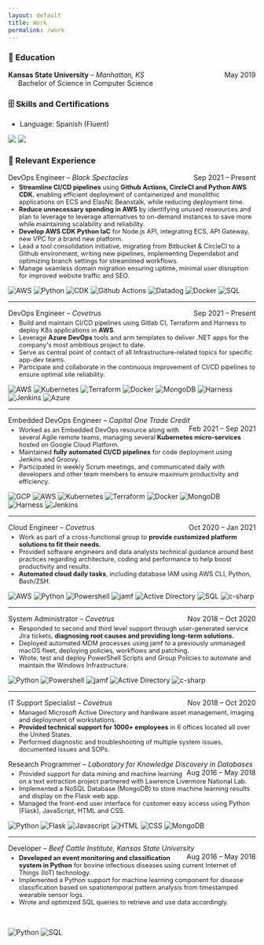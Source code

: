 ```yaml
---
layout: default
title: Work
permalink: /work
---
```



### 📓 Education
<p style="text-align:left;">
    <b>Kansas State University</b> – <i>Manhattan, KS</i>
    <span style="float:right;">
        May 2019
    </span>
  <br> 
  <span style="margin-left: 20px;">
        Bachelor of Science in Computer Science
    </span>
</p>


### 🗄 Skills and Certifications
- Language: Spanish (Fluent)

[<img src="../assets/img/skills/aws-certified-solutions-architect-associate-2.png">](https://www.credly.com/badges/6c7f098c-5c3a-4d65-afeb-0f6b6da6aa65/public_url) [<img src="..assets/img/skills/pychon-pcep.png">](https://www.credly.com/badges/f7b3def5-8964-4c85-80da-d883e76481d3/public_url)

### 💼 Relevant Experience
<p style="text-align:left;">
    DevOps Engineer – <i>Black Spectacles</i>
    <span style="float:right;">
        Sep 2021 – Present
    </span>
    <ul style="font-size: .8rem; margin-top: -10px">
        <li>
        <b>Streamline CI/CD pipelines</b> using <b>Github Actions, CircleCI and Python AWS CDK</b>, enabling efficient deployment of containerized and monolithic applications on ECS and ElasNc Beanstalk, while reducing deployment time.
        </li>
        <li>
        <b>Reduce unnecessary spending in AWS</b> by identifying unused reseources and plan to leverage to leverage alternatives to on-demand instances to save more while maintaining scalability and reliability.
        </li>
        <li>
        <b>Develop AWS CDK Python IaC</b> for Node.js API, integrating ECS, API Gateway, new VPC for a brand new platform.
        </li>
        <li>
        Lead a tool consolidation initiative, migrating from Bitbucket & CircleCI to a Github environment, writing new pipelines, implementing Dependabot and optimizing branch settings for streamlined workflows.
        </li>
        <li>
        Manage seamless domain migration ensuring uptime, minimal user disruption for improved website traffic and SEO.
        </li>
    </ul>
</p>

![AWS](../assets/img/skills/aws.png "aws")    ![Python](../assets/img/skills/python.png "python")   ![CDK](../assets/img/skills/cdk.png "cdk")   ![Github Actions](../assets/img/skills/github-actions.png "github-actions")  ![Datadog](../assets/img/skills/datadog.png "datadog") ![Docker](../assets/img/skills/docker.png "docker") ![SQL](../assets/img/skills/sql.png "SQL")

<hr>

<p style="text-align:left;">
    DevOps Engineer – <i>Covetrus</i>
    <span style="float:right;">
        Sep 2021 – Present
    </span>
    <ul style="font-size: .8rem; margin-top: -10px">
        <li>
        Build and maintain CI/CD pipelines using Gitlab CI, Terraform and Harness to deploy K8s applications in <b>AWS</b>.
        </li>
        <li>
        Leverage <b>Azure DevOps</b> tools and arm templates to deliver .NET apps for the company's most ambitious project to date.
        </li>
        <li>
        Serve as central point of contact of all Infrastructure-related topics for specific app-dev teams.</li>
        <li>
        Participate and collaborate in the continuous improvement of CI/CD pipelines to ensure optimal site reliability.
        </li>
    </ul>
</p>

![AWS](../assets/img/skills/aws.png "aws")    ![Kubernetes](../assets/img/skills/kubernetes.png "kubernetes")  ![Terraform](../assets/img/skills/terraform.png "terraform") ![Docker](../assets/img/skills/docker.png "docker") ![MongoDB](../assets/img/skills/mongodb.png "mongodb")   ![Harness](../assets/img/skills/harness.png "harness") ![Jenkins](../assets/img/skills/jenkins.png "jenkins")   ![Azure](../assets/img/skills/azure.png "azure")

<hr>
<p style="text-align:left;">
    Embedded DevOps Engineer – <i>Capital One Trade Credit</i>
    <span style="float:right;">
        Feb 2021 – Sep 2021
    </span>
    <ul style="font-size: .8rem; margin-top: -10px">
        <li>
        Worked as an Embedded DevOps resource along with several Agile remote teams, managing several <b>Kubernetes micro-services</b> hosted on Google Cloud Platform.
        </li>
        <li>
        Maintained <b>fully automated CI/CD pipelines</b> for code deployment using Jenkins and Groovy.</li>
        <li>
        Participated in weekly Scrum meetings, and communicated daily with developers and other team members to ensure maximum productivity and efficiency.
        </li>
    </ul>
</p>

![GCP](../assets/img/skills/gcp.png "gcp")    ![AWS](../assets/img/skills/aws.png "aws")    ![Kubernetes](../assets/img/skills/kubernetes.png "kubernetes")  ![Terraform](../assets/img/skills/terraform.png "terraform")    ![Docker](../assets/img/skills/docker.png "docker")   ![MongoDB](../assets/img/skills/mongodb.png "mongodb")    ![Harness](../assets/img/skills/harness.png "harness")   ![Jenkins](../assets/img/skills/jenkins.png "jenkins")

<hr>
<p style="text-align:left;">
    Cloud Engineer – <i>Covetrus</i>
    <span style="float:right;">
        Oct 2020 – Jan 2021
    </span>
        <ul style="font-size: .8rem; margin-top: -10px">
        <li>
        Work as part of a cross-functional group to <b>provide customized platform solutions to fit their needs.</b>
        </li>
        <li>
        Provided software engineers and data analysts technical guidance around best practices regarding architecture, coding and performance to help boost productivity and results.
        </li>
        <li>
        <b>Automated cloud daily tasks</b>, including database IAM using AWS CLI, Python, Bash/ZSH.
        </li>
    </ul>
</p>

![AWS](../assets/img/skills/aws.png "aws")    ![Python](../assets/img/skills/python.png "python")  ![Powershell](../assets/img/skills/powershell.png "powershell")  ![jamf](../assets/img/skills/jamf.png "jamf")   ![Active Directory](../assets/img/skills/active-directory.png "active-directory")  ![SQL](../assets/img/skills/sql.png "SQL")    ![c-sharp](../assets/img/skills/c-sharp.png "c-sharp")

<hr>
<p style="text-align:left;">
    System Administrator – <i>Covetrus</i>
    <span style="float:right;">
        Nov 2018 – Oct 2020
    </span>
        <ul style="font-size: .8rem; margin-top: -10px">
        <li>
        Responded to second and third level support through user-generated service Jira tickets, <b>diagnosing root causes and providing long-term solutions.</b>
        </li>
        <li>
        Deployed automated MDM processes using jamf to a previously unmanaged macOS fleet, deploying policies, workflows and patching. 
        </li>
        <li>
        Wrote, test and deploy PowerShell Scripts and Group Policies to automate and maintain the Windows Infrastructure. 
        </li>
    </ul>
</p>

![Python](../assets/img/skills/python.png "python") ![Powershell](../assets/img/skills/powershell.png "powershell") ![jamf](../assets/img/skills/jamf.png "jamf") ![Active Directory](../assets/img/skills/active-directory.png "active-directory") ![c-sharp](../assets/img/skills/c-sharp.png "c-sharp")

<hr>
<p style="text-align:left;">
    IT Support Specialist – <i>Covetrus</i>
    <span style="float:right;">
        Nov 2018 – Oct 2020
    </span>
    <ul style="font-size: .8rem; margin-top: -10px">
        <li>Managed Microsoft Active Directory and hardware asset management, imaging and deployment of workstations.</li>
        <li><b>Provided technical support for 1000+ employees</b> in 6 offices located all over the United States.
        </li>
        <li>Performed diagnostic and troubleshooting of multiple system issues, documented issues and SOPs.</li>
    </ul>
</p>
<p style="text-align:left;">
    Research Programmer – <i>Laboratory for Knowledge Discovery in Databases</i>
    <span style="float:right;">
        Aug 2016 – May 2018
    </span>
    <ul style="font-size: .8rem; margin-top: -10px">
    <li>Provided support for data mining and machine learning on a text extraction project partnered with Lawrence Livermore National Lab.
    </li>
    <li>Implemented a NoSQL Database (MongoDB) to store machine learning results and display on the Flask web app. 
    </li>
    <li>Managed the front-end user interface for customer easy access using Python (Flask), JavaScript, HTML and CSS. 
    </li>
</ul>
</p>

![Python](../assets/img/skills/python.png "python") ![Flask](../assets/img/skills/flask.png "flask") ![Javascript](../assets/img/skills/javascript.png "javascript") ![HTML](../assets/img/skills/html.png "html") ![CSS](../assets/img/skills/css.png "css") ![MongoDB](../assets/img/skills/mongodb.png "mongodb")

<hr>
<p style="text-align:left;">
    Developer – <i>Beef Cattle Institute, Kansas State University</i>
    <span style="float:right;">
        Aug 2016 – May 2018
    </span>
    <ul style="font-size: .8rem; margin-top: -10px">
    <li><b>Developed an event monitoring and classification system in Python</b> for bovine infectious diseases using current Internet of Things (IoT) technology.
    </li>
    <li>Implemented a Python support for machine learning component for disease classification based on spatiotemporal pattern analysis from timestamped wearable sensor logs.
    </li>
    <li>Wrote and optimized SQL queries to retrieve and use data accordingly. 
    </li>
</ul>
</p> 

  ![Python](../assets/img/skills/python.png "python") ![SQL](../assets/img/skills/sql.png "SQL")


  [img-path]: ../assets/img/skills/
  [png]:.png


